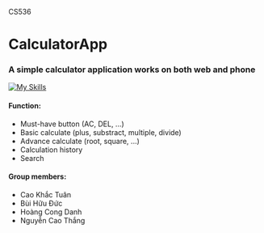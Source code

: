 CS536

# CalculatorApp
### A simple calculator application works on both web and phone
[![My Skills](https://skills.thijs.gg/icons?i=js,react)](https://skills.thijs.gg)

#### Function:
   - Must-have button (AC, DEL, ...)
   - Basic calculate (plus, substract, multiple, divide)
   - Advance calculate (root, square, ...)
   - Calculation history
   - Search
   
#### Group members:
  - Cao Khắc Tuân
  - Bùi Hữu Đức
  - Hoàng Cong Danh
  - Nguyễn Cao Thắng
  
